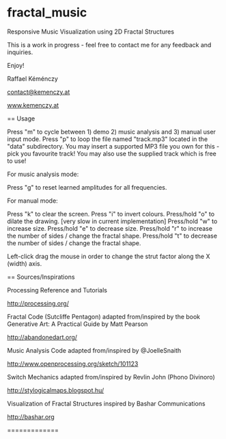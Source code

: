 fractal_music
=============

Responsive Music Visualization using 2D Fractal Structures

This is a work in progress - feel free to contact me for any feedback and inquiries.

Enjoy!

Raffael Kéménczy

contact@kemenczy.at

www.kemenczy.at


== Usage


Press "m" to cycle between 1) demo 2) music analysis and 3) manual user input mode.
Press "p" to loop the file named "track.mp3" located in the "data" subdirectory.
You may insert a supported MP3 file you own for this - pick you favourite track!
You may also use the supplied track which is free to use!

For music analysis mode:

Press "g" to reset learned amplitudes for all frequencies.

For manual mode:

Press "k" to clear the screen.
Press "i" to invert colours.
Press/hold "o" to dilate the drawing. [very slow in current implementation]
Press/hold "w" to increase size.
Press/hold "e" to decrease size.
Press/hold "r" to increase the number of sides / change the fractal shape.
Press/hold "t" to decrease the number of sides / change the fractal shape.

Left-click drag the mouse in order to change the strut factor along the X (width) axis.


== Sources/Inspirations


Processing Reference and Tutorials

http://processing.org/

Fractal Code (Sutcliffe Pentagon) adapted from/inspired by the book Generative Art: A Practical Guide by Matt Pearson

http://abandonedart.org/

Music Analysis Code adapted from/inspired by @JoelleSnaith

http://www.openprocessing.org/sketch/101123

Switch Mechanics adapted from/inspired by Revlin John (Phono Divinoro)

http://stylogicalmaps.blogspot.hu/

Visualization of Fractal Structures inspired by Bashar Communications

http://bashar.org

=============

